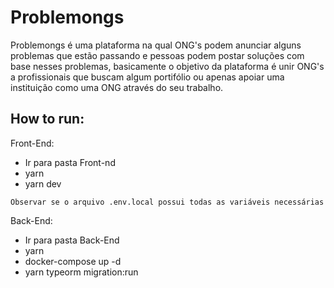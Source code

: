 # Problemongs

Problemongs é uma plataforma na qual ONG's podem anunciar alguns problemas que estão passando e pessoas podem postar soluções com base nesses problemas, basicamente o objetivo da plataforma é unir ONG's a profissionais que buscam algum portifólio ou apenas apoiar uma instituição como uma ONG através do seu trabalho.

## How to run:

Front-End: 
  + Ir para pasta Front-nd
  + yarn
  + yarn dev
  ``` 
  Observar se o arquivo .env.local possui todas as variáveis necessárias
  ```
 
Back-End:

  + Ir para pasta Back-End
  + yarn
  + docker-compose up -d
  + yarn typeorm migration:run
  
